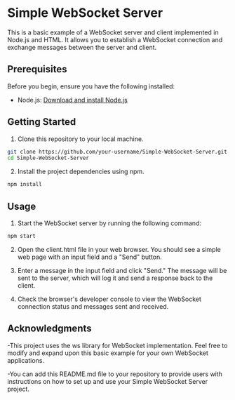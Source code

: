 # Simple WebSocket Server

This is a basic example of a WebSocket server and client implemented in Node.js and HTML. It allows you to establish a WebSocket connection and exchange messages between the server and client.

## Prerequisites

Before you begin, ensure you have the following installed:

- Node.js: [Download and install Node.js](https://nodejs.org/)

## Getting Started

1. Clone this repository to your local machine.

```bash
git clone https://github.com/your-username/Simple-WebSocket-Server.git
cd Simple-WebSocket-Server
```

2. Install the project dependencies using npm.

```bash
npm install
```

## Usage

1. Start the WebSocket server by running the following command:

```bash
npm start
```

2. Open the client.html file in your web browser. You should see a simple web page with an input field and a "Send" button.

3. Enter a message in the input field and click "Send." The message will be sent to the server, which will log it and send a response back to the client.

4. Check the browser's developer console to view the WebSocket connection status and messages sent and received.

## Acknowledgments

-This project uses the ws library for WebSocket implementation.
Feel free to modify and expand upon this basic example for your own WebSocket applications.

-You can add this README.md file to your repository to provide users with instructions on how to set up and use your Simple WebSocket Server project.
